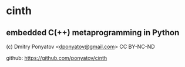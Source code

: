 # cinth
## embedded C(++) metaprogramming in Python

(c) Dmitry Ponyatov <<dponyatov@gmail.com>> CC BY-NC-ND

github: https://github.com/ponyatov/cinth
